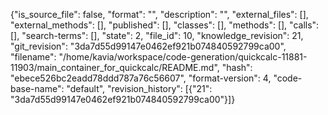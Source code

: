 {"is_source_file": false, "format": "", "description": "", "external_files": [], "external_methods": [], "published": [], "classes": [], "methods": [], "calls": [], "search-terms": [], "state": 2, "file_id": 10, "knowledge_revision": 21, "git_revision": "3da7d55d99147e0462ef921b074840592799ca00", "filename": "/home/kavia/workspace/code-generation/quickcalc-11881-11903/main_container_for_quickcalc/README.md", "hash": "ebece526bc2eadd78ddd787a76c56607", "format-version": 4, "code-base-name": "default", "revision_history": [{"21": "3da7d55d99147e0462ef921b074840592799ca00"}]}